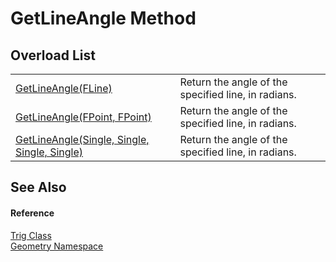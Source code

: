 # GetLineAngle Method


## Overload List
<table>
<tr>
<td><a href="db4c875c-e529-a64c-6e1e-9eedf87bc495.md">GetLineAngle(FLine)</a></td>
<td>Return the angle of the specified line, in radians.</td></tr>
<tr>
<td><a href="ccff81bd-3937-6def-0fee-ae0772088712.md">GetLineAngle(FPoint, FPoint)</a></td>
<td>Return the angle of the specified line, in radians.</td></tr>
<tr>
<td><a href="038047dc-6065-6ff1-f3b3-bb9a6ee8853f.md">GetLineAngle(Single, Single, Single, Single)</a></td>
<td>Return the angle of the specified line, in radians.</td></tr>
</table>

## See Also


#### Reference
<a href="71fcc577-416c-fb39-4db6-887defd7b424.md">Trig Class</a>  
<a href="eb409b48-e279-bdb4-daf3-3196b72d55a2.md">Geometry Namespace</a>  
